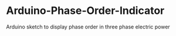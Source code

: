 # Arduino-Phase-Order-Indicator
Arduino sketch to display phase order in three phase electric power
